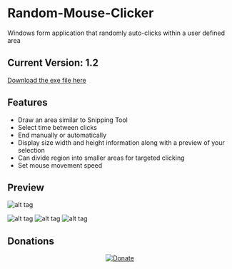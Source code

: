# Random-Mouse-Clicker

Windows form application that randomly auto-clicks within a user defined area


## Current Version: 1.2
[Download the exe file here](https://sourceforge.net/projects/random-mouse-clicker/files/)

## Features
- Draw an area similar to Snipping Tool
- Select time between clicks
- End manually or automatically
- Display size width and height information along with a preview of your selection
- Can divide region into smaller areas for targeted clicking
- Set mouse movement speed

## Preview
![alt tag](https://github.com/milan102/Random-Mouse-Clicker/blob/master/preview/clickdemo.gif)

![alt tag](https://github.com/milan102/Random-Mouse-Clicker/blob/master/preview/sample1.png)
![alt tag](https://github.com/milan102/Random-Mouse-Clicker/blob/master/preview/sample2.png)
![alt tag](https://github.com/milan102/Random-Mouse-Clicker/blob/master/preview/sample3.png)

## Donations
<p align="center">
<a href="https://www.paypal.com/cgi-bin/webscr?cmd=_donations&business=HL3P4UC2JKEAN&lc=US&item_name=Milan%27s%20Software&currency_code=USD&bn=PP%2dDonationsBF%3abtn_donateCC_LG%2egif%3aNonHosted"><img src="https://www.paypalobjects.com/en_US/i/btn/btn_donateCC_LG.gif" alt="Donate"/></a>
</p>
